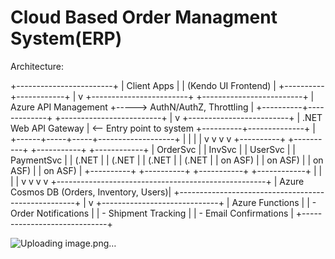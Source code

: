   # Cloud Based Order Managment System(ERP)

  Architecture:

+------------------------+
|     Client Apps       |
| (Kendo UI Frontend)   |
+----------+------------+
           |
           v
+------------------------+      +-------------------------+
| Azure API Management   +-----> AuthN/AuthZ, Throttling  |
+----------+-------------+      +-------------------------+
           |
           v
+-------------------------+
| .NET Web API Gateway    |  <-- Entry point to system
+----------+--------------+
           |
    +------+-----+-----+-------------------+
    |            |     |                   |
    v            v     v                   v
+----------+ +----------+ +-----------+ +------------+
| OrderSvc | | InvSvc   | | UserSvc   | | PaymentSvc |
| (.NET    | | (.NET    | | (.NET     | | (.NET      |
|  on ASF) | |  on ASF) | |  on ASF)  | |  on ASF)   |
+----------+ +----------+ +-----------+ +------------+
    |            |         |              |
    v            v         v              v
+----------------------------------------------------+
|          Azure Cosmos DB (Orders, Inventory, Users)|
+----------------------------------------------------+
    |
    v
+-----------------------------+
| Azure Functions             |
| - Order Notifications       |
| - Shipment Tracking         |
| - Email Confirmations       |
+-----------------------------+

![Uploading image.png…]()
